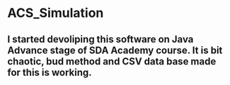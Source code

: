 # ACS_Simulation
## I started devoliping this software on Java Advance stage of SDA Academy course. It is bit chaotic, bud method and CSV data base made for this is working. 
## 

